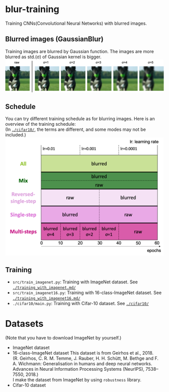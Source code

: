 # blur-training
Training CNNs(Convolutional Neural Networks) with blurred images.


## Blurred images (GaussianBlur)
Training images are blurred by Gaussian function. The images are more blurred as std.(σ) of Gaussian kernel is bigger.
![blurred-images](./figures/blurred_images.png)


## Schedule
You can try different training schedule as for blurring images. Here is an overview of the training schedule: <br>
(In [`./cifar10/`][cifar10], the terms are different, and some modes may not be included.)
![schedule](./figures/schedule.png)

## Training
- `src/train_imagenet.py`: Training with ImageNet dataset. See [`./training_with_imagenet.md/`](./training_with_imagenet.md)  
- `src/train_imagenet16.py`: Training with 16-class-ImageNet dataset. See [`./training_with_imagenet16.md/`](./training_with_imagenet16.md)  
- `./cifar10/main.py`: Training with Cifar-10 dataset. See [`./cifar10/`][cifar10]

# Datasets
(Note that you have to download ImageNet by yourself.)
- ImageNet dataset
- 16-class-ImageNet dataset 
  This dataset is from Geirhos et al., 2018. <br>
  (R. Geirhos, C. R. M. Temme, J. Rauber, H. H. Schütt, M. Bethge and F. A. Wichmann: Generalisation in humans and deep neural networks. Advances in Neural Information Processing Systems (NeurIPS), 7538–7550, 2018.) <br>
  I make the dataset from ImageNet by using `robustness` library.
- Cifar-10 dataset  


[cifar10]: ./cifar10/
